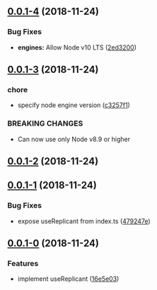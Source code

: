 ## [0.0.1-4](https://github.com/hoishin/use-nodecg/compare/v0.0.1-3...v0.0.1-4) (2018-11-24)

### Bug Fixes

-   **engines:** Allow Node v10 LTS ([2ed3200](https://github.com/hoishin/use-nodecg/commit/2ed3200))

## [0.0.1-3](https://github.com/hoishin/use-nodecg/compare/v0.0.1-2...v0.0.1-3) (2018-11-24)

### chore

-   specify node engine version ([c3257f1](https://github.com/hoishin/use-nodecg/commit/c3257f1))

### BREAKING CHANGES

-   Can now use only Node v8.9 or higher

## [0.0.1-2](https://github.com/hoishin/use-nodecg/compare/v0.0.1-1...v0.0.1-2) (2018-11-24)

## [0.0.1-1](https://github.com/hoishin/use-nodecg/compare/v0.0.1-0...v0.0.1-1) (2018-11-24)

### Bug Fixes

-   expose useReplicant from index.ts ([479247e](https://github.com/hoishin/use-nodecg/commit/479247e))

## [0.0.1-0](https://github.com/hoishin/use-nodecg/compare/16e5e03...v0.0.1-0) (2018-11-24)

### Features

-   implement useReplicant ([16e5e03](https://github.com/hoishin/use-nodecg/commit/16e5e03))
